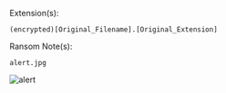Extension(s): 
```
(encrypted)[Original_Filename].[Original_Extension]
```
Ransom Note(s): 
```
alert.jpg
```
![alert](https://github.com/user-attachments/assets/e047414c-0fd0-4974-8830-0bd77cd55f93)
